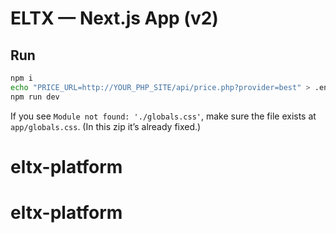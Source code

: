 # ELTX — Next.js App (v2)

## Run
```bash
npm i
echo "PRICE_URL=http://YOUR_PHP_SITE/api/price.php?provider=best" > .env.local
npm run dev
```

If you see `Module not found: './globals.css'`, make sure the file exists at `app/globals.css`. (In this zip it’s already fixed.)
# eltx-platform
# eltx-platform
